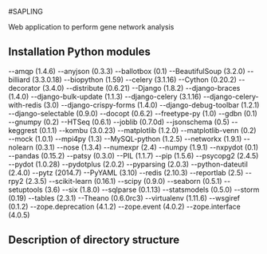#SAPLING 

[logo]: https://github.com/wimverleyen/SAPLING/blob/master/logo/saplingoriglogo.png "SAPLING"

Web application to perform gene network analysis

## Installation Python modules

--amqp (1.4.6)
--anyjson (0.3.3)
--ballotbox (0.1)
--BeautifulSoup (3.2.0)
--billiard (3.3.0.18)
--biopython (1.59)
--celery (3.1.16)
--Cython (0.20.2)
--decorator (3.4.0)
--distribute (0.6.21)
--Django (1.8.2)
--django-braces (1.4.0)
--django-bulk-update (1.1.3)
--django-celery (3.1.16)
--django-celery-with-redis (3.0)
--django-crispy-forms (1.4.0)
--django-debug-toolbar (1.2.1)
--django-selectable (0.9.0)
--docopt (0.6.2)
--freetype-py (1.0)
--gdbn (0.1)
--gnumpy (0.2)
--HTSeq (0.6.1)
--joblib (0.7.0d)
--jsonschema (0.5)
--keggrest (0.1.1)
--kombu (3.0.23)
--matplotlib (1.2.0)
--matplotlib-venn (0.2)
--mock (1.0.1)
--mpi4py (1.3)
--MySQL-python (1.2.5)
--networkx (1.9.1)
--nolearn (0.3.1)
--nose (1.3.4)
--numexpr (2.4)
--numpy (1.9.1)
--nxpydot (0.1)
--pandas (0.15.2)
--patsy (0.3.0)
--PIL (1.1.7)
--pip (1.5.6)
--psycopg2 (2.4.5)
--pydot (1.0.28)
--pydotplus (2.0.2)
--pyparsing (2.0.3)
--python-dateutil (2.4.0)
--pytz (2014.7)
--PyYAML (3.10)
--redis (2.10.3)
--reportlab (2.5)
--rpy2 (2.3.5)
--scikit-learn (0.16.1)
--scipy (0.9.0)
--seaborn (0.5.1)
--setuptools (3.6)
--six (1.8.0)
--sqlparse (0.1.13)
--statsmodels (0.5.0)
--storm (0.19)
--tables (2.3.1)
--Theano (0.6.0rc3)
--virtualenv (1.11.6)
--wsgiref (0.1.2)
--zope.deprecation (4.1.2)
--zope.event (4.0.2)
--zope.interface (4.0.5)


## Description of directory structure





